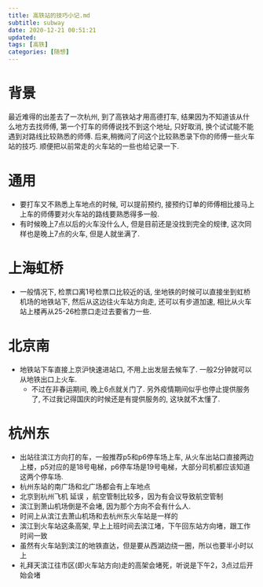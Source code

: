 ```yaml
---
title: 高铁站的技巧小记.md
subtitle: subway
date: 2020-12-21 00:51:21
updated:
tags: [高铁]
categories: [随想]
---
```


# 背景

最近难得的出差去了一次杭州, 到了高铁站才用高德打车, 结果因为不知道该从什么地方去找师傅, 第一个打车的师傅说找不到这个地址, 只好取消, 换个试试能不能遇到对路线比较熟悉的师傅. 后来,稍微问了问这个比较熟悉录下你的师傅一些火车站的技巧. 顺便把以前常走的火车站的一些也给记录一下.

# 通用
* 要打车又不熟悉上车地点的时候, 可以提前预约, 接预约订单的师傅相比接马上上车的师傅要对火车站的路线要熟悉得多一般.
* 有时候晚上7点以后的火车没什么人, 但是目前还是没找到完全的规律, 这次同样也是晚上7点的火车, 但是人就坐满了.

# 上海虹桥
* 一般情况下, 检票口离1号检票口比较近的话, 坐地铁的时候可以直接坐到虹桥机场的地铁站下, 然后从这边往火车站方向走, 还可以有步道加速, 相比从火车站上楼再从25-26检票口走过去要省力一些.

# 北京南
* 地铁站下车直接上京沪快速进站口, 不用上出发层去候车了. 一般2分钟就可以从地铁出口上火车.
  * 不过在非春运期间, 晚上6点就关门了. 另外疫情期间似乎也停止提供服务了, 不过我记得国庆的时候还是有提供服务的, 这块就不太懂了.

# 杭州东
* 出站往滨江方向打的车，一般推荐p5和p6停车场上车, 从火车出站口直接两边上楼，p5对应的是18号电梯，p6停车场是19号电梯，大部分司机都应该知道这两个停车场.
* 杭州东站的南广场和北广场都会有上车地点
* 北京到杭州飞机 延误 ，航空管制比较多，因为有会议导致航空管制
* 滨江到萧山机场倒是不会堵, 因为那个方向不会有什么人.
* 时间上从滨江去萧山机场和去杭州东火车站是一样的
* 滨江到火车站这条高架, 早上上班时间去滨江堵，下午回东站方向堵，跟工作时间一致
* 虽然有火车站到滨江的地铁直达，但是要从西湖边绕一圈，所以也要半小时以上
* 礼拜天滨江往市区(即火车站方向)走的高架会堵死，听说是下午2，3点过后开始会堵

